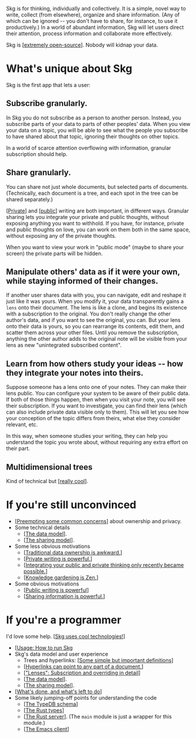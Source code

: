Skg is for thinking, individually and collectively. It is a simple, novel way to write, collect (from elsewhere), organize and share information. (Any of which can be ignored -- you don't have to share, for instance, to use it productively.) In a world of abundant information, Skg will let users direct their attention, process information and collaborate more effectively.

Skg is [[extremely open-source](LICENSE.md)]. Nobody will kidnap your data.
# What's unique about Skg
Skg is the first app that lets a user:
## Subscribe granularly.
In Skg you do not subscribe as a person to another person. Instead, you subscribe parts of your data to parts of other peoples' data. When you view your data on a topic, you will be able to see what the people you subscribe to have shared about that topic, ignoring their thoughts on other topics.

In a world of scarce attention overflowing with information, granular subscription should help.
## Share granularly.
You can share not just whole documents, but selected parts of documents. (Technically, each document is a tree, and each spot in the tree can be shared separately.)

[[Private](private-writing.md)] and [[public](public-writing.md)] writing are both important, in different ways. Granular sharing lets you integrate your private and public thoughts, without exposing anything you want to withhold. If you have, for instance, private and public thoughts on love, you can work on them both in the same space, without exposing any of the private thoughts.

When you want to view your work in "public mode" (maybe to share your screen) the private parts will be hidden.
## Manipulate others' data as if it were your own, while staying informed of their changes.
If another user shares data with you, you can navigate, edit and reshape it just like it was yours. When you modify it, your data transparently gains a `lens` onto their document. The lens is like a clone, and begins its existence with a subscription to the original. You don't really change the other author's data, and if you want to see the original, you can. But your lens onto their data is yours, so you can rearrange its contents, edit them, and scatter them across your other files. Until you remove the subscription, anything the other author adds to the original note will be visible from your lens as new "unintegrated subscribed content".
## Learn from how others study your ideas -- how they integrate your notes into theirs.
Suppose someone has a lens onto one of your notes. They can make their lens public. You can configure your system to be aware of their public data. If both of those things happen, then when you visit your note, you will see their subscription. If you want to investigate, you can find their lens (which can also include private data visible only to them). This will let you see how your conception of the topic differs from theirs, what else they consider relevant, etc.

In this way, when someone studies your writing, they can help you understand the topic you wrote about, without requiring any extra effort on their part.
## Multidimensional trees
Kind of technical but [[really cool](docs/multidimensional-trees.md)].
# If you're still unconvinced
- [[Preempting some common concerns](docs/preempt.md)] about ownership and privacy.
- Some technical details
  - [[The data model](docs/data-model.md)].
  - [[The sharing model](docs/sharing-model.md)].
- Some less obvious motivations
  - [[Traditional data ownership is awkward.](docs/ownership-has-been-awkward.md)]
  - [[Private writing is powerful.](docs/private-writing.md)]
  - [[Integrating your public and private thinking only recently became possible.](docs/integrate-public-and-private.md)]
  - [[Knowledge gardening is Zen.](docs/knowledge-gardening-is-zen.md)]
- Some obvious motivations
  - [[Public writing is powerful](docs/public-writing.md)]
  - [[Sharing information is powerful.](docs/sharing-is-powerful.md)]
# If you're a programmer
I'd love some help. [[Skg uses cool technologies!](docs/cool-tech-in-skg.md)]

- [[Usage: How to run Skg](docs/usage.md)
- Skg's data model and user experience
  - Trees and hyperlinks: [[Some simple but important definitions](docs/vocabulary.md)]
  - [[Hyperlinks can point to any part of a document.](docs/hyperlinks.md)]
  - [["Lenses": Subscription and overriding in detail](docs/lenses.md)]
  - [[The data model](docs/data-model.md)].
  - [[The sharing model](docs/sharing-model.md)].
- [[What's done, and what's left to do](docs/progress.md)]
- Some likely jumping-off points for understanding the code
  - [[The TypeDB schema](schema.tql)]
  - [[The Rust types](rust/types.rs)]
  - [[The Rust server](rust/serve.rs)]. (The `main` module is just a wrapper for this module.)
  - [[The Emacs client](elisp/client.el)]
